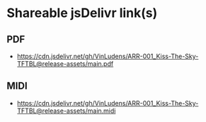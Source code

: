 # Shareable jsDelivr link(s)
## PDF
- https://cdn.jsdelivr.net/gh/VinLudens/ARR-001_Kiss-The-Sky-TFTBL@release-assets/main.pdf
## MIDI
- https://cdn.jsdelivr.net/gh/VinLudens/ARR-001_Kiss-The-Sky-TFTBL@release-assets/main.midi
